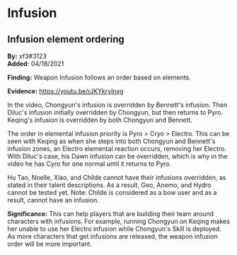# Infusion

## Infusion element ordering

**By:** xf3\#3123  
**Added:** 04/18/2021


**Finding:** Weapon Infusion follows an order based on elements.

**Evidence:** https://youtu.be/rJKYkrvlnxg

In the video, Chongyun's infusion is overridden by Bennett's infusion. Then Diluc's infusion initially overridden by Chongyun, but then returns to Pyro. Keqing's infusion is overridden by both Chongyun and Bennett.

The order in elemental infusion priority is Pyro > Cryo > Electro. This can be seen with Keqing as when she steps into both Chongyun and Bennett's infusion zones, an Electro elemental reaction occurs, removing her Electro. With Diluc's case, his Dawn infusion can be overridden, which is why in the video he has Cyro for one normal until it returns to Pyro.

Hu Tao, Noelle, Xiao, and Childe cannot have their infusions overridden, as stated in their talent descriptions. As a result, Geo, Anemo, and Hydro cannot be tested yet. Note: Childe is considered as a bow user and as a result, cannot have an infusion.

**Significance:** This can help players that are building their team around characters with infusions. For example, running Chongyun on Keqing makes her unable to use her Electro infusion while Chongyun's Skill is deployed. As more characters that get infusions are released, the weapon infusion order will be more important.
